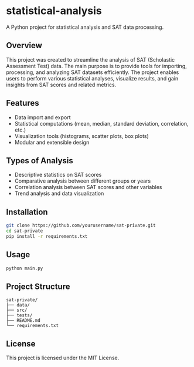 # statistical-analysis

A Python project for statistical analysis and SAT data processing.

## Overview

This project was created to streamline the analysis of SAT (Scholastic Assessment Test) data. The main purpose is to provide tools for importing, processing, and analyzing SAT datasets efficiently. The project enables users to perform various statistical analyses, visualize results, and gain insights from SAT scores and related metrics.

## Features

- Data import and export
- Statistical computations (mean, median, standard deviation, correlation, etc.)
- Visualization tools (histograms, scatter plots, box plots)
- Modular and extensible design

## Types of Analysis

- Descriptive statistics on SAT scores
- Comparative analysis between different groups or years
- Correlation analysis between SAT scores and other variables
- Trend analysis and data visualization

## Installation

```bash
git clone https://github.com/yourusername/sat-private.git
cd sat-private
pip install -r requirements.txt
```

## Usage

```bash
python main.py
```

## Project Structure

```
sat-private/
├── data/
├── src/
├── tests/
├── README.md
└── requirements.txt
```

## License

This project is licensed under the MIT License.